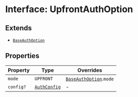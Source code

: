 # Interface: UpfrontAuthOption

## Extends

- [`BaseAuthOption`](../../authentication-types/interfaces/base-auth-option.md)

## Properties

| Property | Type | Overrides |
| ------ | ------ | ------ |
| `mode` | `UPFRONT` | [`BaseAuthOption`](../../authentication-types/interfaces/base-auth-option.md).`mode` |
| `config?` | [`AuthConfig`](../../authentication-types/interfaces/auth-config.md) | - |
